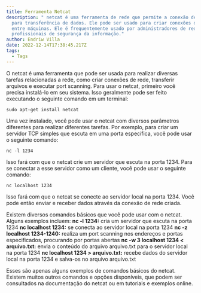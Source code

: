 ```yaml
---
title: Ferramenta Netcat
description: " netcat é uma ferramenta de rede que permite a conexão de sockets
  para transferência de dados. Ele pode ser usado para criar conexões de rede
  entre máquinas. Ele é frequentemente usado por administradores de rede e
  profissionais de segurança da informação."
author: Endriw Villa
date: 2022-12-14T17:38:45.217Z
tags:
  - Tags
---
```

O netcat é uma ferramenta que pode ser usada para realizar diversas tarefas relacionadas a rede, como criar conexões de rede, transferir arquivos e executar port scanning. Para usar o netcat, primeiro você precisa instalá-lo em seu sistema. Isso geralmente pode ser feito executando o seguinte comando em um terminal:

```
sudo apt-get install netcat
```

Uma vez instalado, você pode usar o netcat com diversos parâmetros diferentes para realizar diferentes tarefas. Por exemplo, para criar um servidor TCP simples que escuta em uma porta específica, você pode usar o seguinte comando:

```
nc -l 1234
```

Isso fará com que o netcat crie um servidor que escuta na porta 1234. Para se conectar a esse servidor como um cliente, você pode usar o seguinte comando:

```
nc localhost 1234
```

Isso fará com que o netcat se conecte ao servidor local na porta 1234. Você pode então enviar e receber dados através da conexão de rede criada.

Existem diversos comandos básicos que você pode usar com o netcat. 
Alguns exemplos incluem:
    **nc -l 1234:** cria um servidor que escuta na porta 1234
    **nc localhost 1234:** se conecta ao servidor local na porta 1234
    **nc -z localhost 1234-1240:** realiza um port scanning nos endereços e portas especificados, procurando por portas abertas
    **nc -w 3 localhost 1234 < arquivo.txt:** envia o conteúdo do arquivo arquivo.txt para o servidor local na porta 1234
    **nc localhost 1234 > arquivo.txt:** recebe dados do servidor local na porta 1234 e salva-os no arquivo arquivo.txt

Esses são apenas alguns exemplos de comandos básicos do netcat. Existem muitos outros comandos e opções disponíveis, que podem ser consultados na documentação do netcat ou em tutoriais e exemplos online.
